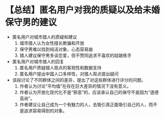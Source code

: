 # 【总结】匿名用户对我的质疑以及给未婚保守男的建议

-   匿名用户对城市猎人的质疑和建议
    1.  城市猎人认为女性擅长欺骗和开放
    2.  保守男难以找到纯洁对象，心态容易崩
    3.  猎人建议保守男多谈恋爱，但不赞同追求不喜欢的姑娘练手
-   匿名用户对城市猎人的回复
    1.  匿名用户质疑猎人观点的客观性和数据支持
    2.  匿名用户提出中国人口多样性，对猎人观点提出疑问
-   该段讨论了不同群体之间的差异，提出了对这些群体进行评分的问题。
    1.  作者认为讨论“平均值”在存在巨大差异的情况下没有意义。
    2.  作者认为开放化现代化不是“邪恶”的，应该承认自己的保守不是因为“道德高尚”。
    3.  作者建议让自己成为一个有魅力的人，去吸引真正能吸引自己的人，而不是追求容易得到的对象。